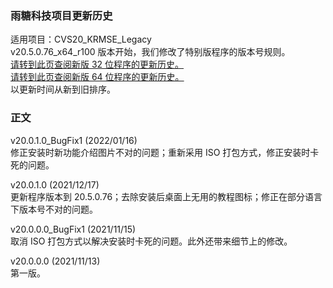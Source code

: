 ### 雨糖科技项目更新历史
适用项目：CVS20_KRMSE_Legacy<br>
v20.5.0.76_x64_r100 版本开始，我们修改了特别版程序的版本号规则。<br>
[请转到此页查阅新版 32 位程序的更新历史。](https://github.com/RainCandyTech/RCProject_UpdateHistory/blob/main/CVS20_x86_KRMSE.md)<br>
[请转到此页查阅新版 64 位程序的更新历史。](https://github.com/RainCandyTech/RCProject_UpdateHistory/blob/main/CVS20_x64_KRMSE.md)<br>
以更新时间从新到旧排序。

### 正文
v20.0.1.0_BugFix1 (2022/01/16)<br>
修正安装时新功能介绍图片不对的问题；重新采用 ISO 打包方式，修正安装时卡死的问题。

v20.0.1.0 (2021/12/17)<br>
更新程序版本到 20.5.0.76；去除安装后桌面上无用的教程图标；修正在部分语言下版本号不对的问题。

v20.0.0.0_BugFix1 (2021/11/15)<br>
取消 ISO 打包方式以解决安装时卡死的问题。此外还带来细节上的修改。

v20.0.0.0 (2021/11/13)<br>
第一版。
